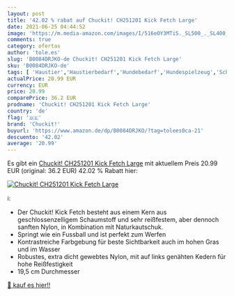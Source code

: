 ```yaml
---
layout: post
title: '42.02 % rabat auf Chuckit! CH251201 Kick Fetch Large'
date: 2021-06-25 04:44:52
image: 'https://m.media-amazon.com/images/I/516eOY3MTiS._SL500_._SL400_.jpg'
comments: true
category: ofertas
author: 'tole.es'
slug: 'B0084DRJKO-de Chuckit! CH251201 Kick Fetch Large'
sku: 'B0084DRJKO-de'
tags: [ 'Haustier','Haustierbedarf','Hundebedarf','Hundespielzeug','Schwimmspielzeug für Hunde','chuckit!', ]
actualPrice: 20.99 EUR
currency: EUR
price: 20.99
comparePrice: 36.2 EUR
prodname: 'Chuckit! CH251201 Kick Fetch Large'
country: 'de'
flag: '🇩🇪'
brand: 'Chuckit!'
buyurl: 'https://www.amazon.de/dp/B0084DRJKO/?tag=tolees0ca-21'
descuento: '42.02'
average: '20.99'
---
```


Es gibt ein [Chuckit! CH251201 Kick Fetch Large](https://www.amazon.de/dp/B0084DRJKO/?tag=tolees0ca-21) mit aktuellem Preis 20.99 EUR (original: 36.2 EUR) 42.02 % Rabatt hier:

[![Chuckit! CH251201 Kick Fetch Large](https://m.media-amazon.com/images/I/516eOY3MTiS._SL500_._SL400_.jpg)](https://www.amazon.de/dp/B0084DRJKO/?tag=tolees0ca-21)

ℹ️:

- Der Chuckit! Kick Fetch besteht aus einem Kern aus geschlossenzelligem Schaumstoff und sehr reißfestem, aber dennoch sanften Nylon, in Kombination mit Naturkautschuk.
- Springt wie ein Fussball und ist perfekt zum Werfen
- Kontrastreiche Farbgebung für beste Sichtbarkeit auch im hohen Gras und im Wasser
- Robustes, extra dicht gewebtes Nylon, mit auf links genähten Kedern für hohe Reißfestigkeit
- 19,5 cm Durchmesser

[🛒 kauf es hier!!](https://www.amazon.de/dp/B0084DRJKO/?tag=tolees0ca-21)
